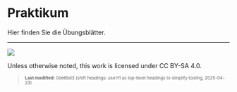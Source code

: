 # Praktikum

Hier finden Sie die Übungsblätter.

------------------------------------------------------------------------

<img src="https://licensebuttons.net/l/by-sa/4.0/88x31.png">

Unless otherwise noted, this work is licensed under CC BY-SA 4.0.

<blockquote><p><sup><sub><strong>Last modified:</strong> 0de6bd3 (shift headings: use h1 as top-level headings to simplify tooling, 2025-04-23)<br></sub></sup></p></blockquote>
